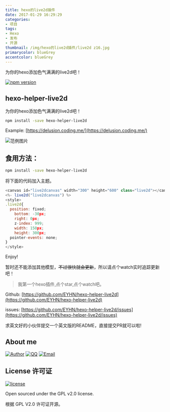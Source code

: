 ```yaml
---
title: hexo的live2d插件
date: 2017-01-29 16:29:29
categories:
- 项目
tags: 
- Hexo
- 发布
- 开源
thumbnail: /img/hexo的live2d插件/live2d z16.jpg
primarycolor: blueGrey
accentcolor: blueGrey
---
```


为你的hexo添加色气满满的live2d吧！

<!--more-->

[![npm version](https://badge.fury.io/js/hexo-helper-live2d.svg)](https://badge.fury.io/js/hexo-helper-live2d)

## hexo-helper-live2d

为你的hexo添加色气满满的live2d吧！

``` bash
npm install -save hexo-helper-live2d
```

Example: [https://delusion.coding.me/](https://delusion.coding.me/)

![范例图片](/img/hexo的live2d插件/z16.jpg "z16")

## 食用方法：

``` bash
npm install -save hexo-helper-live2d
```

将下面的代码加入主题。

``` js
<canvas id="live2dcanvas" width="300" height="600" class="live2d"></canvas>
<%- live2d("live2dcanvas") %>
<style>
.live2d{
  position: fixed;
	bottom: -30px;
	right: 0px;
	z-index: 999;
	width: 150px;
	height: 300px;
  pointer-events: none;
}
</style>
```

Enjoy!

暂时还不能添加其他模型，~~不过很快就会更新~~，所以请点个watch实时追踪更新吧！


> 我第一个hexo插件,点个star,点个watch吧。

Github: [https://github.com/EYHN/hexo-helper-live2d](https://github.com/EYHN/hexo-helper-live2d)

issues: [https://github.com/EYHN/hexo-helper-live2d/issues](https://github.com/EYHN/hexo-helper-live2d/issues)

求英文好的小伙伴提交一个英文版的README，直接提交PR就可以啦!

## About me

[![Author](https://img.shields.io/badge/author-cneyhn-green.svg?style=flat-square)](https://delusion.coding.me/)
[![QQ](https://img.shields.io/badge/QQ-1106996185-blue.svg?style=flat-square)](http://wpa.qq.com/msgrd?v=3&uin=&site=qq&menu=yes)
[![Email](https://img.shields.io/badge/Emali%20me-cneyhn@gmail.com-green.svg?style=flat-square)]()

## License 许可证

[![license](https://img.shields.io/github/license/EYHN/hexo-helper-live2d.svg?style=flat-square)](https://raw.githubusercontent.com/EYHN/hexo-helper-live2d/master/LICENSE)

Open sourced under the GPL v2.0 license.

根据 GPL V2.0 许可证开源。
